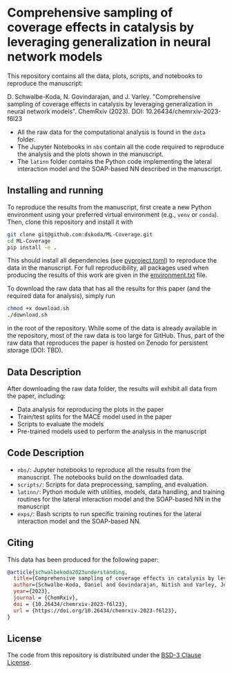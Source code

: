 # Comprehensive sampling of coverage effects in catalysis by leveraging generalization in neural network models

This repository contains all the data, plots, scripts, and notebooks to reproduce the manuscript:

D. Schwalbe-Koda, N. Govindarajan, and J. Varley. "Comprehensive sampling of coverage effects in catalysis by leveraging generalization in neural network models". ChemRxiv (2023). DOI: 10.26434/chemrxiv-2023-f6l23

- All the raw data for the computational analysis is found in the `data` folder.
- The Jupyter Notebooks in `nbs` contain all the code required to reproduce the analysis and the plots shown in the manuscript.
- The `latinn` folder contains the Python code implementing the lateral interaction model and the SOAP-based NN described in the manuscript.

## Installing and running

To reproduce the results from the manuscript, first create a new Python environment using your preferred virtual environment (e.g., `venv` or `conda`).
Then, clone this repository and install it with

```bash
git clone git@github.com:dskoda/ML-Coverage.git
cd ML-Coverage
pip install -e .
```

This should install all dependencies (see [pyproject.toml](pyproject.toml)) to reproduce the data in the manuscript.
For full reproducibility, all packages used when producing the results of this work are given in the [environment.txt](environment.txt) file.

To download the raw data that has all the results for this paper (and the required data for analysis), simply run

```bash
chmod +x download.sh
./download.sh
```

in the root of the repository.
While some of the data is already available in the repository, most of the raw data is too large for GitHub.
Thus, part of the raw data that reproduces the paper is hosted on Zenodo for persistent storage (DOI: TBD).

## Data Description

After downloading the raw data folder, the results will exhibit all data from the paper, including:

- Data analysis for reproducing the plots in the paper
- Train/test splits for the MACE model used in the paper
- Scripts to evaluate the models
- Pre-trained models used to perform the analysis in the manuscript

## Code Description

- `nbs/`: Jupyter notebooks to reproduce all the results from the manuscript. The notebooks build on the downloaded data.
- `scripts/`: Scripts for data preprocessing, sampling, and evaluation.
- `latinn/`: Python module with utilities, models, data handling, and training routines for the lateral interaction model and the SOAP-based NN in the manuscript
- `exps/`: Bash scripts to run specific training routines for the lateral interaction model and the SOAP-based NN.

## Citing

This data has been produced for the following paper:

```bibtex
@article{schwalbekoda2023understanding,
  title={Comprehensive sampling of coverage effects in catalysis by leveraging generalization in neural network models},
  author={Schwalbe-Koda, Daniel and Govindarajan, Nitish and Varley, Joel},
  year={2023},
  journal = {ChemRxiv},
  doi = {10.26434/chemrxiv-2023-f6l23},
  url = {https://doi.org/10.26434/chemrxiv-2023-f6l23},
}
```

## License

The code from this repository is distributed under the [BSD-3 Clause License](LICENSE.md).
